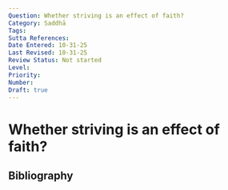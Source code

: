 ```yaml
---
Question: Whether striving is an effect of faith?
Category: Saddhā
Tags: 
Sutta References: 
Date Entered: 10-31-25
Last Revised: 10-31-25
Review Status: Not started
Level: 
Priority: 
Number: 
Draft: true
---
```


# Whether striving is an effect of faith?

## Bibliography

<!-- 

Notes:



-->